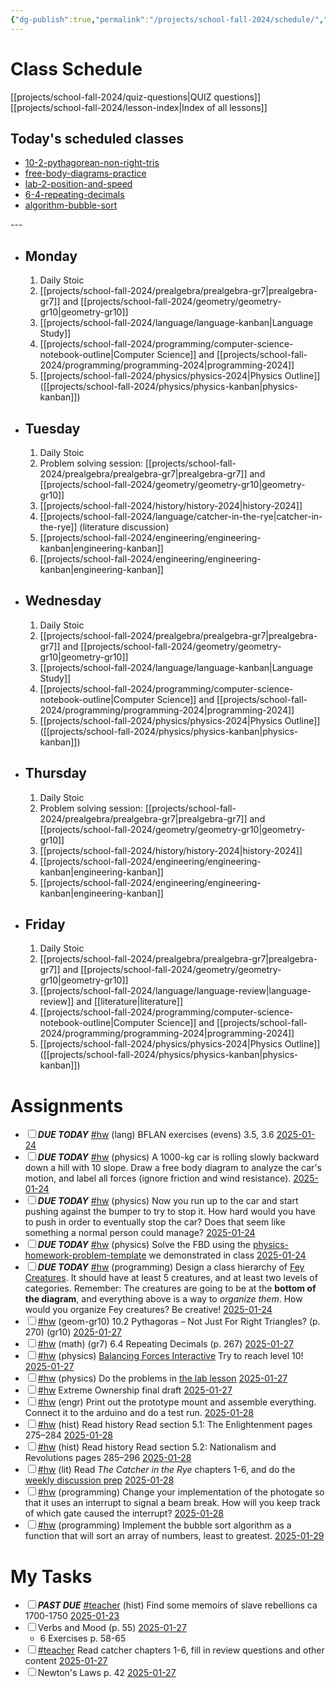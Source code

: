 ```yaml
---
{"dg-publish":true,"permalink":"/projects/school-fall-2024/schedule/","tags":["gardenEntry"]}
---
```



# Class Schedule

[[projects/school-fall-2024/quiz-questions\|QUIZ questions]]
[[projects/school-fall-2024/lesson-index\|Index of all lessons]]

## Today's scheduled classes

<div><ul class="dataview list-view-ul"><li><span><a data-tooltip-position="top" aria-label="projects/school-fall-2024/geometry/lessons/10-2-pythagorean-non-right-tris.md" data-href="projects/school-fall-2024/geometry/lessons/10-2-pythagorean-non-right-tris.md" href="projects/school-fall-2024/geometry/lessons/10-2-pythagorean-non-right-tris.md" class="internal-link" target="_blank" rel="noopener nofollow">10-2-pythagorean-non-right-tris</a></span></li><li><span><a data-tooltip-position="top" aria-label="projects/school-fall-2024/physics/lessons/free-body-diagrams-practice.md" data-href="projects/school-fall-2024/physics/lessons/free-body-diagrams-practice.md" href="projects/school-fall-2024/physics/lessons/free-body-diagrams-practice.md" class="internal-link" target="_blank" rel="noopener nofollow">free-body-diagrams-practice</a></span></li><li><span><a data-tooltip-position="top" aria-label="projects/school-fall-2024/physics/lessons/lab-2-position-and-speed.md" data-href="projects/school-fall-2024/physics/lessons/lab-2-position-and-speed.md" href="projects/school-fall-2024/physics/lessons/lab-2-position-and-speed.md" class="internal-link" target="_blank" rel="noopener nofollow">lab-2-position-and-speed</a></span></li><li><span><a data-tooltip-position="top" aria-label="projects/school-fall-2024/prealgebra/lessons/6-4-repeating-decimals.md" data-href="projects/school-fall-2024/prealgebra/lessons/6-4-repeating-decimals.md" href="projects/school-fall-2024/prealgebra/lessons/6-4-repeating-decimals.md" class="internal-link" target="_blank" rel="noopener nofollow">6-4-repeating-decimals</a></span></li><li><span><a data-tooltip-position="top" aria-label="projects/school-fall-2024/programming/lessons/algorithm-bubble-sort.md" data-href="projects/school-fall-2024/programming/lessons/algorithm-bubble-sort.md" href="projects/school-fall-2024/programming/lessons/algorithm-bubble-sort.md" class="internal-link" target="_blank" rel="noopener nofollow">algorithm-bubble-sort</a></span></li></ul></div>
---


- ## Monday

    1. Daily Stoic
    2. [[projects/school-fall-2024/prealgebra/prealgebra-gr7\|prealgebra-gr7]] and [[projects/school-fall-2024/geometry/geometry-gr10\|geometry-gr10]]
    3. [[projects/school-fall-2024/language/language-kanban\|Language Study]]
    4. [[projects/school-fall-2024/programming/computer-science-notebook-outline\|Computer Science]] and [[projects/school-fall-2024/programming/programming-2024\|programming-2024]]
    5. [[projects/school-fall-2024/physics/physics-2024\|Physics Outline]]  ([[projects/school-fall-2024/physics/physics-kanban\|physics-kanban]])

- ## Tuesday

    1. Daily Stoic
    2. Problem solving session: [[projects/school-fall-2024/prealgebra/prealgebra-gr7\|prealgebra-gr7]] and [[projects/school-fall-2024/geometry/geometry-gr10\|geometry-gr10]]
    3. [[projects/school-fall-2024/history/history-2024\|history-2024]]
    4. [[projects/school-fall-2024/language/catcher-in-the-rye\|catcher-in-the-rye]] (literature discussion)
    5. [[projects/school-fall-2024/engineering/engineering-kanban\|engineering-kanban]]
    6. [[projects/school-fall-2024/engineering/engineering-kanban\|engineering-kanban]]

- ## Wednesday

    1. Daily Stoic
    2. [[projects/school-fall-2024/prealgebra/prealgebra-gr7\|prealgebra-gr7]] and [[projects/school-fall-2024/geometry/geometry-gr10\|geometry-gr10]]
    3. [[projects/school-fall-2024/language/language-kanban\|Language Study]]
    4. [[projects/school-fall-2024/programming/computer-science-notebook-outline\|Computer Science]] and [[projects/school-fall-2024/programming/programming-2024\|programming-2024]]
    5. [[projects/school-fall-2024/physics/physics-2024\|Physics Outline]]  ([[projects/school-fall-2024/physics/physics-kanban\|physics-kanban]])

- ## Thursday
    1. Daily Stoic
    2. Problem solving session: [[projects/school-fall-2024/prealgebra/prealgebra-gr7\|prealgebra-gr7]] and [[projects/school-fall-2024/geometry/geometry-gr10\|geometry-gr10]] 
    3. [[projects/school-fall-2024/history/history-2024\|history-2024]]
    4. [[projects/school-fall-2024/engineering/engineering-kanban\|engineering-kanban]]
    5. [[projects/school-fall-2024/engineering/engineering-kanban\|engineering-kanban]]

- ## Friday

    1. Daily Stoic
    2. [[projects/school-fall-2024/prealgebra/prealgebra-gr7\|prealgebra-gr7]] and [[projects/school-fall-2024/geometry/geometry-gr10\|geometry-gr10]]
    3. [[projects/school-fall-2024/language/language-review\|language-review]] and [[literature\|literature]]
    4. [[projects/school-fall-2024/programming/computer-science-notebook-outline\|Computer Science]] and [[projects/school-fall-2024/programming/programming-2024\|programming-2024]]
    5. [[projects/school-fall-2024/physics/physics-2024\|Physics Outline]]  ([[projects/school-fall-2024/physics/physics-kanban\|physics-kanban]])

# Assignments

<div><ul class="contains-task-list"><li data-task=" " class="dataview task-list-item"><input type="checkbox" class="dataview task-list-item-checkbox"><span><strong><em>DUE TODAY</em></strong> <a href="#hw" class="tag" target="_blank" rel="noopener nofollow">#hw</a> (lang) BFLAN exercises (evens) 3.5, 3.6 <a data-href="2025-01-24" href="2025-01-24" class="internal-link" target="_blank" rel="noopener nofollow">2025-01-24</a></span></li><li data-task=" " class="dataview task-list-item"><input type="checkbox" class="dataview task-list-item-checkbox"><span><strong><em>DUE TODAY</em></strong> <a href="#hw" class="tag" target="_blank" rel="noopener nofollow">#hw</a> (physics) A 1000-kg car is rolling slowly backward down a hill with 10<span class="math math-inline is-loaded"><mjx-container class="MathJax" jax="CHTML"><mjx-math class="MJX-TEX"><mjx-mi class="mjx-n"><mjx-c class="mjx-cB0"></mjx-c></mjx-mi></mjx-math></mjx-container></span> slope. Draw a free body diagram to analyze the car's motion, and label all forces (ignore friction and wind resistance). <a data-href="2025-01-24" href="2025-01-24" class="internal-link" target="_blank" rel="noopener nofollow">2025-01-24</a></span></li><li data-task=" " class="dataview task-list-item"><input type="checkbox" class="dataview task-list-item-checkbox"><span><strong><em>DUE TODAY</em></strong> <a href="#hw" class="tag" target="_blank" rel="noopener nofollow">#hw</a> (physics) Now you run up to the car and start pushing against the bumper to try to stop it. How hard would you have to push in order to eventually stop the car? Does that seem like something a normal person could manage? <a data-href="2025-01-24" href="2025-01-24" class="internal-link" target="_blank" rel="noopener nofollow">2025-01-24</a></span></li><li data-task=" " class="dataview task-list-item"><input type="checkbox" class="dataview task-list-item-checkbox"><span><strong><em>DUE TODAY</em></strong> <a href="#hw" class="tag" target="_blank" rel="noopener nofollow">#hw</a> (physics) Solve the FBD using the <a data-href="physics-homework-problem-template" href="physics-homework-problem-template" class="internal-link" target="_blank" rel="noopener nofollow">physics-homework-problem-template</a> we demonstrated in class <a data-href="2025-01-24" href="2025-01-24" class="internal-link" target="_blank" rel="noopener nofollow">2025-01-24</a></span></li><li data-task=" " class="dataview task-list-item"><input type="checkbox" class="dataview task-list-item-checkbox"><span><strong><em>DUE TODAY</em></strong> <a href="#hw" class="tag" target="_blank" rel="noopener nofollow">#hw</a> (programming) Design a class hierarchy of <a data-tooltip-position="top" aria-label="https://2e.aonprd.com/Traits.aspx?ID=599" rel="noopener nofollow" class="external-link" href="https://2e.aonprd.com/Traits.aspx?ID=599" target="_blank">Fey Creatures</a>. It should have at least 5 creatures, and at least two levels of categories. Remember: The creatures are going to be at the <strong>bottom of the diagram</strong>, and everything above is a way to <em>organize them</em>. How would you organize Fey creatures? Be creative! <a data-href="2025-01-24" href="2025-01-24" class="internal-link" target="_blank" rel="noopener nofollow">2025-01-24</a></span></li><li data-task=" " class="dataview task-list-item"><input type="checkbox" class="dataview task-list-item-checkbox"><span><a href="#hw" class="tag" target="_blank" rel="noopener nofollow">#hw</a> (geom-gr10) 10.2 Pythagoras – Not Just For Right Triangles?  (p. 270) (gr10) <a data-href="2025-01-27" href="2025-01-27" class="internal-link" target="_blank" rel="noopener nofollow">2025-01-27</a></span></li><li data-task=" " class="dataview task-list-item"><input type="checkbox" class="dataview task-list-item-checkbox"><span><a href="#hw" class="tag" target="_blank" rel="noopener nofollow">#hw</a> (math) (gr7) 6.4 Repeating Decimals (p. 267) <a data-href="2025-01-27" href="2025-01-27" class="internal-link" target="_blank" rel="noopener nofollow">2025-01-27</a></span></li><li data-task=" " class="dataview task-list-item"><input type="checkbox" class="dataview task-list-item-checkbox"><span><a href="#hw" class="tag" target="_blank" rel="noopener nofollow">#hw</a> (physics) <a data-tooltip-position="top" aria-label="https://www.physicsclassroom.com/Physics-Interactives/Forces-in-2D/Equilibrium" rel="noopener nofollow" class="external-link" href="https://www.physicsclassroom.com/Physics-Interactives/Forces-in-2D/Equilibrium" target="_blank">Balancing Forces Interactive</a> Try to reach level 10! <a data-href="2025-01-27" href="2025-01-27" class="internal-link" target="_blank" rel="noopener nofollow">2025-01-27</a></span></li><li data-task=" " class="dataview task-list-item"><input type="checkbox" class="dataview task-list-item-checkbox"><span><a href="#hw" class="tag" target="_blank" rel="noopener nofollow">#hw</a> (physics) Do the problems in <a data-tooltip-position="top" aria-label="https://school.ginosterous.com/projects/school-fall-2024/physics/lessons/lab-2-position-and-speed" rel="noopener nofollow" class="external-link" href="https://school.ginosterous.com/projects/school-fall-2024/physics/lessons/lab-2-position-and-speed" target="_blank">the lab lesson</a> <a data-href="2025-01-27" href="2025-01-27" class="internal-link" target="_blank" rel="noopener nofollow">2025-01-27</a></span></li><li data-task=" " class="dataview task-list-item"><input type="checkbox" class="dataview task-list-item-checkbox"><span><a href="#hw" class="tag" target="_blank" rel="noopener nofollow">#hw</a> Extreme Ownership final draft <a data-href="2025-01-27" href="2025-01-27" class="internal-link" target="_blank" rel="noopener nofollow">2025-01-27</a></span></li><li data-task=" " class="dataview task-list-item"><input type="checkbox" class="dataview task-list-item-checkbox"><span><a href="#hw" class="tag" target="_blank" rel="noopener nofollow">#hw</a> (engr) Print out the prototype mount and assemble everything. Connect it to the arduino and do a test run. <a data-href="2025-01-28" href="2025-01-28" class="internal-link" target="_blank" rel="noopener nofollow">2025-01-28</a></span></li><li data-task=" " class="dataview task-list-item"><input type="checkbox" class="dataview task-list-item-checkbox"><span><a href="#hw" class="tag" target="_blank" rel="noopener nofollow">#hw</a> (hist) Read history  Read section 5.1: The Enlightenment pages 275–284 <a data-href="2025-01-28" href="2025-01-28" class="internal-link" target="_blank" rel="noopener nofollow">2025-01-28</a></span></li><li data-task=" " class="dataview task-list-item"><input type="checkbox" class="dataview task-list-item-checkbox"><span><a href="#hw" class="tag" target="_blank" rel="noopener nofollow">#hw</a> (hist) Read history  Read section 5.2: Nationalism and Revolutions pages 285–296 <a data-href="2025-01-28" href="2025-01-28" class="internal-link" target="_blank" rel="noopener nofollow">2025-01-28</a></span></li><li data-task=" " class="dataview task-list-item"><input type="checkbox" class="dataview task-list-item-checkbox"><span><a href="#hw" class="tag" target="_blank" rel="noopener nofollow">#hw</a> (lit) Read <em>The Catcher in the Rye</em> chapters 1-6, and do the <a data-tooltip-position="top" aria-label="https://school.ginosterous.com/projects/school-fall-2024/language/catcher-in-the-rye" rel="noopener nofollow" class="external-link" href="https://school.ginosterous.com/projects/school-fall-2024/language/catcher-in-the-rye" target="_blank">weekly discussion prep</a> <a data-href="2025-01-28" href="2025-01-28" class="internal-link" target="_blank" rel="noopener nofollow">2025-01-28</a></span></li><li data-task=" " class="dataview task-list-item"><input type="checkbox" class="dataview task-list-item-checkbox"><span><a href="#hw" class="tag" target="_blank" rel="noopener nofollow">#hw</a> (programming) Change your implementation of the photogate so that it uses an interrupt to signal a beam break. How will you keep track of which gate caused the interrupt? <a data-href="2025-01-28" href="2025-01-28" class="internal-link" target="_blank" rel="noopener nofollow">2025-01-28</a></span></li><li data-task=" " class="dataview task-list-item"><input type="checkbox" class="dataview task-list-item-checkbox"><span><a href="#hw" class="tag" target="_blank" rel="noopener nofollow">#hw</a> (programming) Implement the bubble sort algorithm as a function that will sort an array of numbers, least to greatest. <a data-href="2025-01-29" href="2025-01-29" class="internal-link" target="_blank" rel="noopener nofollow">2025-01-29</a></span></li></ul></div>

# My Tasks

<div><ul class="contains-task-list"><li data-task=" " class="dataview task-list-item"><input type="checkbox" class="dataview task-list-item-checkbox"><span><strong><em>PAST DUE</em></strong> <a href="#teacher" class="tag" target="_blank" rel="noopener nofollow">#teacher</a> (hist) Find some memoirs of slave rebellions ca 1700-1750 <a data-href="2025-01-23" href="2025-01-23" class="internal-link" target="_blank" rel="noopener nofollow">2025-01-23</a></span></li><li data-task=" " class="dataview task-list-item"><input type="checkbox" class="dataview task-list-item-checkbox"><span>Verbs and Mood (p. 55) <a data-href="2025-01-27" href="2025-01-27" class="internal-link" target="_blank" rel="noopener nofollow">2025-01-27</a></span><ul class="contains-task-list"><li class="dataview task-list-basic-item"><span>6 Exercises p. 58-65</span></li></ul></li><li data-task=" " class="dataview task-list-item"><input type="checkbox" class="dataview task-list-item-checkbox"><span><a href="#teacher" class="tag" target="_blank" rel="noopener nofollow">#teacher</a> Read catcher chapters 1-6, fill in review questions and other content <a data-href="2025-01-27" href="2025-01-27" class="internal-link" target="_blank" rel="noopener nofollow">2025-01-27</a></span></li><li data-task=" " class="dataview task-list-item"><input type="checkbox" class="dataview task-list-item-checkbox"><span>Newton's Laws p. 42 <a data-href="2025-01-27" href="2025-01-27" class="internal-link" target="_blank" rel="noopener nofollow">2025-01-27</a></span></li></ul></div>